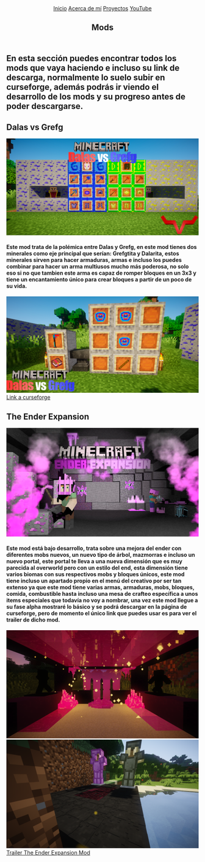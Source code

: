 <!DOCTYPE html>
<html lang="es">
<head>
    <meta charset="UTF-8">
    <meta name="viewport" content="width=device-width, initial-scale=1.0">
    <meta http-equiv="X-UA-Compatible" content="ie=edge">
    <title>Vicale200-Mods</title>
    <link rel="shortcut icon" href="img/logowebvicale.png" type="image/x-icon">
    <link rel="stylesheet" href="css/estilos.css">
    <link href="https://fonts.googleapis.com/css2?family=Teko&display=swap" rel="stylesheet">
</head>
<body>
    <header>
        <nav>
            <a href="index.html">Inicio</a>
            <a href="Acercademi.html">Acerca de mí</a>
            <a href="Proyectos.html">Proyectos</a>
            <a href="YouTube.html">YouTube</a>
        </nav>
        <section class="textos-header2">
            <h1>Mods</h1>
        </section>
    </header>
    <main>
        <section class="contenido-descripcion-mods">
            <h2>En esta sección puedes encontrar todos los mods que vaya haciendo e incluso su link de descarga, normalmente lo suelo subir en curseforge, además podrás ir viendo el desarrollo de los mods y su progreso antes de poder descargarse.</h2>
        </section>
        <h2 class="titulo">Dalas vs Grefg</h2>
            <div class="img-dalasvsgrefg">
                <img src="img/dalasvsgrefgmod-portada.png" alt="">
            </div>
            <div class="dalasvsgrefg-description">
                <h4>Este mod trata de la polémica entre Dalas y Grefg, en este mod tienes dos minerales como eje principal que serían: Grefgtita y Dalarita, estos minerales sirven para hacer armaduras, armas e incluso los puedes combinar para hacer un arma multiusos mucho más poderosa, no solo eso si no que tambien este arma es capaz de romper bloques en un 3x3 y tiene un encantamiento único para crear bloques a partir de un poco de su vida.</h4>
            <div class="img-dalasvsgrefg-description">
                    <img src="img/dalasvsgrefg-description.png" alt="">
            </div>
        <section class="link-mod">
            <a href="https://www.curseforge.com/minecraft/mc-mods/dalas-vs-grefg-mod"> Link a curseforge</a>
        </section>
        </h2>
        <h2 class="titulo">The Ender Expansion</h2>
            <div class="img-enderexpansion">
                <img src="img/miniaturamod-enderexpansion.png" alt="">
            </div>
            <div class="enderexpansion-description">
                <h4>Este mod está bajo desarrollo, trata sobre una mejora del ender con diferentes mobs nuevos, un nuevo tipo de árbol, mazmorras e incluso un nuevo portal, este portal te lleva a una nueva dimensión que es muy parecida al overworld pero con un estilo del end, esta dimensión tiene varios biomas con sus respectivos mobs y bloques únicos, este mod tiene incluso un apartado propio en el menú del creativo por ser tan extenso ya que este mod tiene varias armas, armaduras, mobs, bloques, comida, combustible hasta incluso una mesa de crafteo específica a unos items especiales que todavía no voy a nombrar, una vez este mod llegue a su fase alpha mostraré lo básico y se podrá descargar en la página de curseforge, pero de momento el único link que puedes usar es para ver el trailer de dicho mod.</h4>
                    <img src="img/enderexpansion1.png" alt="">
                    <img src="img/enderexpansion2.png" alt="">
            </div>
        <section class="link-mod">
            <a href="https://youtu.be/sZyhZh-Zrm8"> Trailer The Ender Expansion Mod</a>
        </section>
    </main>
</body>
</html>
